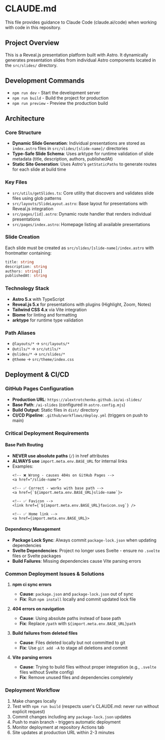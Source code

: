 # CLAUDE.md

This file provides guidance to Claude Code (claude.ai/code) when working with code in this repository.

## Project Overview

This is a Reveal.js presentation platform built with Astro. It dynamically generates presentation slides from individual Astro components located in the `src/slides/` directory.

## Development Commands

- `npm run dev` - Start the development server
- `npm run build` - Build the project for production
- `npm run preview` - Preview the production build

## Architecture

### Core Structure
- **Dynamic Slide Generation**: Individual presentations are stored as `index.astro` files in `src/slides/[slide-name]/` directories
- **Type-Safe Slide Schema**: Uses arktype for runtime validation of slide metadata (title, description, authors, publishedAt)
- **Static Site Generation**: Uses Astro's `getStaticPaths` to generate routes for each slide at build time

### Key Files
- `src/utils/getSlides.ts`: Core utility that discovers and validates slide files using glob patterns
- `src/layouts/SlideLayout.astro`: Base layout for presentations with Reveal.js integration
- `src/pages/[id].astro`: Dynamic route handler that renders individual presentations
- `src/pages/index.astro`: Homepage listing all available presentations

### Slide Creation
Each slide must be created as `src/slides/[slide-name]/index.astro` with frontmatter containing:
```typescript
title: string
description: string
authors: string[]
publishedAt: string
```

### Technology Stack
- **Astro 5.x** with TypeScript
- **Reveal.js 5.x** for presentations with plugins (Highlight, Zoom, Notes)
- **Tailwind CSS 4.x** via Vite integration
- **Biome** for linting and formatting
- **arktype** for runtime type validation

### Path Aliases
- `@layouts/*` → `src/layouts/*`
- `@utils/*` → `src/utils/*`
- `@slides/*` → `src/slides/*`
- `@theme` → `src/theme/index.css`

## Deployment & CI/CD

### GitHub Pages Configuration
- **Production URL**: `https://alextrotchenko.github.io/ai-slides/`
- **Base Path**: `/ai-slides` (configured in `astro.config.mjs`)
- **Build Output**: Static files in `dist/` directory
- **CI/CD Pipeline**: `.github/workflows/deploy.yml` (triggers on push to main)

### Critical Deployment Requirements

#### Base Path Routing
- **NEVER use absolute paths** (`/`) in href attributes
- **ALWAYS use** `import.meta.env.BASE_URL` for internal links
- Examples:
  ```astro
  <!-- ❌ Wrong - causes 404s on GitHub Pages -->
  <a href="/slide-name">

  <!-- ✅ Correct - works with base path -->
  <a href={`${import.meta.env.BASE_URL}slide-name`}>

  <!-- ✅ Favicon -->
  <link href={`${import.meta.env.BASE_URL}favicon.svg`} />

  <!-- ✅ Home link -->
  <a href={import.meta.env.BASE_URL}>
  ```

#### Dependency Management
- **Package Lock Sync**: Always commit `package-lock.json` when updating dependencies
- **Svelte Dependencies**: Project no longer uses Svelte - ensure no `.svelte` files or Svelte packages
- **Build Failures**: Missing dependencies cause Vite parsing errors

### Common Deployment Issues & Solutions

1. **npm ci sync errors**
   - **Cause**: `package.json` and `package-lock.json` out of sync
   - **Fix**: Run `npm install` locally and commit updated lock file

2. **404 errors on navigation**
   - **Cause**: Using absolute paths instead of base path
   - **Fix**: Replace `/path` with `${import.meta.env.BASE_URL}path`

3. **Build failures from deleted files**
   - **Cause**: Files deleted locally but not committed to git
   - **Fix**: Use `git add -A` to stage all deletions and commit

4. **Vite parsing errors**
   - **Cause**: Trying to build files without proper integration (e.g., `.svelte` files without Svelte config)
   - **Fix**: Remove unused files and dependencies completely

### Deployment Workflow
1. Make changes locally
2. Test with `npm run build` (respects user's CLAUDE.md: never run without explicit request)
3. Commit changes including any `package-lock.json` updates
4. Push to main branch - triggers automatic deployment
5. Monitor deployment at repository Actions tab
6. Site updates at production URL within 2-3 minutes